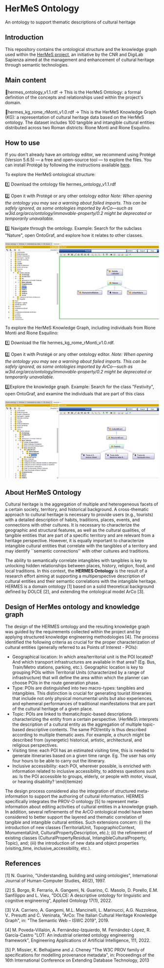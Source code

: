 # HerMeS Ontology
An ontology to support thematic descriptions of cultural heritage

## Introduction

This repository contains the ontological structure and the knowledge graph used within the [HerMeS project](https://hermes.cnr.it/progetto/), an initiative by the CNR and DigiLab Sapienza aimed at the management and enhancement of cultural heritage through semantic technologies.

## Main content

🔹hermes_ontology_v1.1.rdf → This is the HerMeS Ontology: a formal definition of the concepts and relationships used within the project's domain.

🔹hermes_kg_rome_rMonti_v1.0.rdf → This is the HerMeS Knowledge Graph (KG): a representation of cultural heritage data based on the HerMeS ontology. The dataset includes 100 tangible and intangible cultural entities distributed across two Roman districts: Rione Monti and Rione Esquilino.

## How to use

If you don't already have an ontology editor, we recommend using Protégé (Version 5.6.5) — a free and open-source tool — to explore the files. You can install Protégé by following the instructions available [here](https://protege.stanford.edu/software.php).

To explore the HerMeS ontological structure:

1️⃣ Download the ontology file hermes_ontology_v1.1.rdf

2️⃣ Open it with Protégé or any other ontology editor
*Note: When opening the ontology you may see a warning about failed imports. This can be safely ignored, as some ontologies imported by ArCo—such as w3id.org/arco/ontology/immovable-property/0.2 might be deprecated or temporarily unavailable.*

3️⃣ Navigate through the ontology. Example: Search for the subclass "Nature", open OntoGraf, and explore how it relates to other classes.

![Figure 1. Representation of class "Nature" in HerMeS ontology](assets/readme/HerMeS_Nature.png)

To explore the HerMeS Knowledge Graph, including individuals from Rione Monti and Rione Esquilino:

1️⃣ Download the file hermes_kg_rome_rMonti_v1.0.rdf.

2️⃣ Open it with Protégé or any other ontology editor.
*Note: When opening the ontology you may see a warning about failed imports. This can be safely ignored, as some ontologies imported by ArCo—such as w3id.org/arco/ontology/immovable-property/0.2 might be deprecated or temporarily unavailable.*

3️⃣Explore the knowledge graph. Example: Search for the class "Festivity", open OntoGraf, and examine the individuals that are part of this class

![Figure 2. Representation of class "Festivity" in HerMeS ontology](assets/readme/HerMeS_Festivity.png)

## About HerMeS Ontology

Cultural heritage is the aggregation of multiple and heterogeneous facets of a certain society, territory, and historical background. A cross-thematic approach to cultural heritage is necessary to provide users (e.g., tourists) with a detailed description of habits, traditions, places, events, and connections with other cultures. It is necessary to characterize the geographic and structural features, as well as the cultural qualities, of tangible entities that are part of a specific territory and are relevant from a heritage perspective. However, it is equally important to characterize intangible cultural entities that correlate with the tangibles of a territory and may identify ``semantic connections'' with other cultures and traditions.

The ability to semantically correlate intangibles with tangibles is key to unlocking hidden relationships between places, history, religion, food, and local traditions. In this context, the __HERMES Ontology__ is the result of a research effort aiming at supporting a multiperspective description of cultural entities and their semantic correlations with the intangible heritage. HERMES is a domain ontology \[1\] based on a solid theoretical background defined by DOLCE \[2\], and extending the ontological model ArCo \[3\].

## Design of HerMes ontology and knowledge graph

The design of the HERMES ontology and the resulting knowledge graph was guided by the requirements collected within the project and by applying structured knowledge engineering methodologies \[4\]. The process identified the following criteria as crucial for the proper characterization of cultural entities (generally referred to as Points of Interest - POIs):

- Geographical location: In which area/territorial unit is the POI located? And which transport infrastructures are available in that area? (Eg. Bus, Train/Metro stations, parking, etc.). Geographic location is key to grouping POIs within Territorial Units (characterized by a range of infrastructure) that will define the area within which the planner can choose POIs in the route generation phase.
- Type: POIs are distinguished into two macro-types: tangibles and intangibles. This distinction is crucial for generating tourist itineraries that include not only physical monumental units but also experiences, and ephemeral performances of traditional manifestations that are part of the cultural heritage of a given place.
- Topic: POIs are linked to thematic/topic-based descriptions characterizing the entity from a certain perspective. \HerMeS\ interprets the description of a cultural entity as the aggregation of multiple topic-based descriptive contents. The same POI/entity is thus described according to multiple thematic axes. For example, a church might be described from (synergetic) historical, artistic, architectural, and religious perspectives.
- Visiting time: each POI has an estimated visiting time, this is needed to generate itineraries based on a given time range. Eg. The user has only four hours to be able to carry out the itinerary.
- Inclusive accessibility: each POI, wherever possible, is enriched with information related to inclusive accessibility, to address questions such as: Is the POI accessible to groups, elderly, or people with motor, visual, or hearing disability?
\end{itemize}

The design process considered also the integration of structured meta-information to support the authoring of cultural information. HERMES specifically integrates the PROV-O ontology \[5\] to represent meta-information about editing activities of cultural entities in a knowledge graph. In addition, several refinements of the ArCO ontological model have been considered to better support the layered and thematic correlation of tangible and intangible cultural entities. Such extensions concern: (i) the introduction of new classes (TerritorialUnit, TopographicContext, MonumentalUnit, CulturalPropertyDescription, etc.); (ii) the refinement of existing classes (CulturalPropertyResidual, IntangibleCulturalProperty, Topic), and; (iii) the introduction of new data and object properties (visiting\_time, inclusive\_accessibility, etc.). 


## References

\[1\] N. Guarino, "Understanding, building and using ontologies", International Journal of Human-Computer Studies, 46(2), 1997.

\[2\] S. Borgo, R. Ferrario, A. Gangemi, N. Guarino, C. Masolo, D. Porello, E.M. Sanfilippo and L. Vieu, "DOLCE: A descriptive ontology for linguistic and cognitive engineering", Applied Ontology 17(1), 2022.

\[3\] V.A. Carriero, A. Gangemi, M.L. Mancinelli, L. Marinucci, A.G. Nuzzolese, V.. Presutti and C. Veninata, "ArCo: The Italian Cultural Heritage Knowledge Graph", in: "The Semantic Web – ISWC 2019", 2019.

\[4\] M. Poveda-Villalón, A. Fernández-Izquierdo, M. Fernández-López, R. García-Castro "LOT: An industrial oriented ontology engineering framework", Engineering Applications of Artificial Intelligence, 111, 2022.

\[5\] P. Missier, K. Belhajjame and J. Cheney "The W3C PROV family of specifications for modelling provenance metadata", in: Proceedings of the 16th International Conference on Extending Database Technology, 2013
